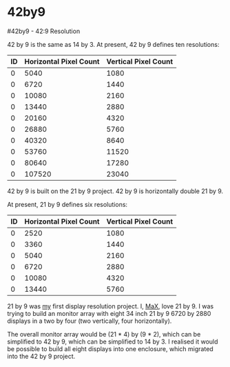 # 42by9

#42by9 - 42:9 Resolution

42 by 9 is the same as 14 by 3.
At present, 42 by 9 defines ten resolutions:

| ID | Horizontal Pixel Count | Vertical Pixel Count |
| -- | ---------------------- | -------------------- |
| 0  | 5040                   | 1080                 |
| 0  | 6720                   | 1440                 |
| 0  | 10080                  | 2160                 |
| 0  | 13440                  | 2880                 |
| 0  | 20160                  | 4320                 |
| 0  | 26880                  | 5760                 |
| 0  | 40320                  | 8640                 |
| 0  | 53760                  | 11520                |
| 0  | 80640                  | 17280                |
| 0  | 107520                 | 23040                |

42 by 9 is built on the 21 by 9 project. 42 by 9 is horizontally double 21 by 9.

At present, 21 by 9 defines six resolutions:

| ID | Horizontal Pixel Count | Vertical Pixel Count |
| -- | ---------------------- | -------------------- |
| 0  | 2520                   | 1080                 |
| 0  | 3360                   | 1440                 |
| 0  | 5040                   | 2160                 |
| 0  | 6720                   | 2880                 |
| 0  | 10080                  | 4320                 |
| 0  | 13440                  | 5760                 |

21 by 9 was [my](https://tiwtter.com/MaX_MSD) first display resolution project.
I, [MaX](https://tiwtter.com/MaX_MSD), love 21 by 9. I was trying to build an monitor array with eight 34 inch 21 by 9 6720 by 2880 displays in a two by four (two vertically, four horizontally).

The overall monitor array would be (21 * 4) by (9 * 2), which can be simplified to 42 by 9, which can be simplified to 14 by 3.
I realised it would be possible to build all eight displays into one enclosure, which migrated into the 42 by 9 project.
